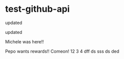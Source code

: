 # test-github-api

updated

updated


Michele was here!!

Pepo wants rewards!!
Comeon!
12
3
4
dff
ds
sss
ds
ded
